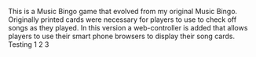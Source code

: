 This is a Music Bingo game that evolved from my original Music Bingo. Originally printed cards were necessary for players to use to check off songs as they played. 
In this version a web-controller is added that allows players to use their smart phone browsers to display their song cards.
Testing 1 2 3
